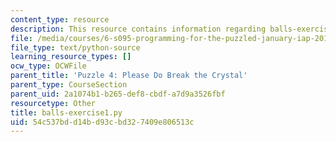 ```yaml
---
content_type: resource
description: This resource contains information regarding balls-exercise1.py.
file: /media/courses/6-s095-programming-for-the-puzzled-january-iap-2018/54c537bdd14bd93cbd327409e806513c_balls-exercise1.py
file_type: text/python-source
learning_resource_types: []
ocw_type: OCWFile
parent_title: 'Puzzle 4: Please Do Break the Crystal'
parent_type: CourseSection
parent_uid: 2a1074b1-b265-def8-cbdf-a7d9a3526fbf
resourcetype: Other
title: balls-exercise1.py
uid: 54c537bd-d14b-d93c-bd32-7409e806513c
---
```

